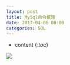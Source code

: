 ```yaml
---
layout: post
title: MySql命令整理
date: 2017-04-06 00:00
categories: SQL
---
```


* content
{:toc}

![](https://github.com/HarmonyHu/harmonyhu.github.io/raw/master/_posts/images/MySql.jpg)  

